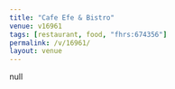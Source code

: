 ```yaml
---
title: "Cafe Efe & Bistro"
venue: v16961
tags: [restaurant, food, "fhrs:674356"]
permalink: /v/16961/
layout: venue
---
```

null